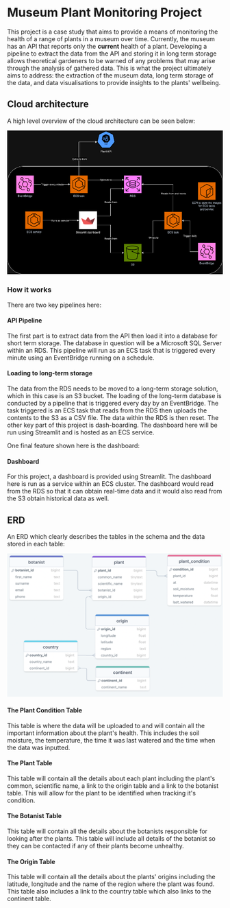 # Museum Plant Monitoring Project
This project is a case study that aims to provide a means of monitoring the health of a range of plants in a museum over time. Currently, the museum has an API that reports only the **current** health of a plant. Developing a pipeline to extract the data from the API and storing it in long term storage allows theoretical gardeners to be warned of any problems that may arise through the analysis of gathered data. This is what the project ultimately aims to address: the extraction of the museum data, long term storage of the data, and data visualisations to provide insights to the plants' wellbeing.


## Cloud architecture
A high level overview of the cloud architecture can be seen below:

![cloud_architecture](images/architecture.png)

### How it works
There are two key pipelines here:

#### API Pipeline
The first part is to extract data from the API then load it into a database for short term storage. The database in question will be a Microsoft SQL Server within an RDS. This pipeline will run as an ECS task that is triggered every minute using an EventBridge running on a schedule.

#### Loading to long-term storage
The data from the RDS needs to be moved to a long-term storage solution, which in this case is an S3 bucket.
The loading of the long-term database is conducted by a pipeline that is triggered every day by an EventBridge. The task triggered is an ECS task that reads from the RDS then uploads the contents to the S3 as a CSV file. The data within the RDS is then reset. The other key part of this project is dash-boarding. The dashboard here will be run using Streamlit and is hosted as an ECS service.

One final feature shown here is the dashboard:

#### Dashboard
For this project, a dashboard is provided using Streamlit. The dashboard here is run as a service within an ECS cluster. The dashboard would read from the RDS so that it can obtain real-time data and it would also read from the S3 obtain historical data as well.

## ERD
An ERD which clearly describes the tables in the schema and the data stored in each table:

![ERD](images/ERD.png)

#### The Plant Condition Table
This table is where the data will be uploaded to and will contain all the important information about the plant's health. This includes the soil moisture, the temperature, the time it was last watered and the time when the data was inputted.

#### The Plant Table
This table will contain all the details about each plant including the plant's common, scientific name, a link to the origin table and a link to the botanist table. This will allow for the plant to be identified when tracking it's condition.

#### The Botanist Table
This table will contain all the details about the botanists responsible for looking after the plants. This table will include all details of the botanist so they can be contacted if any of their plants become unhealthy.

#### The Origin Table
This table will contain all the details about the plants' origins including the latitude, longitude and the name of the region where the plant was found. This table also includes a link to the country table which also links to the continent table.